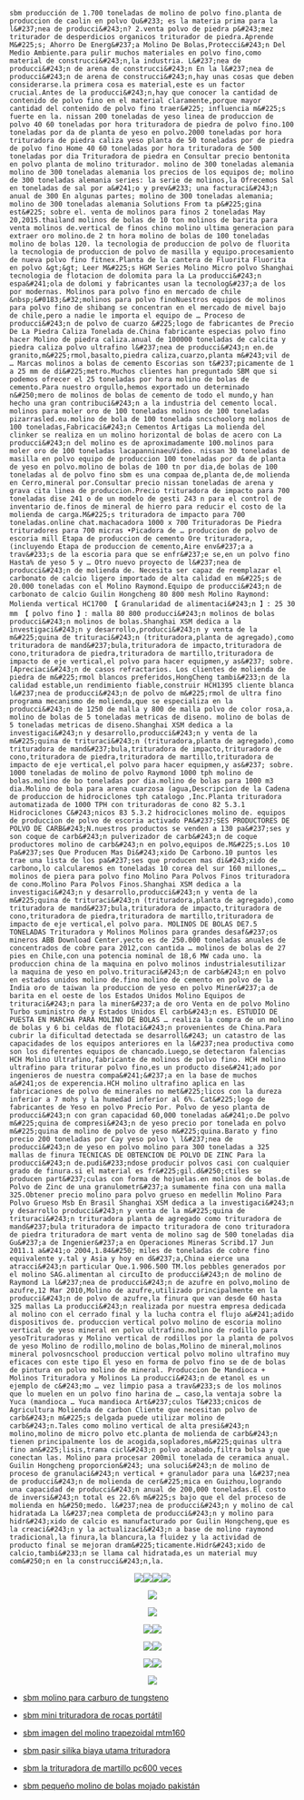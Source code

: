 
```
sbm producción de 1.700 toneladas de molino de polvo fino.planta de produccion de caolin en polvo Qu&#233; es la materia prima para la l&#237;nea de producci&#243;n? 2.venta polvo de piedra p&#243;mez triturador de desperdicios organicos triturador de piedra.Aprende M&#225;s; Ahorro De Energ&#237;a Molino De Bolas,Protecci&#243;n Del Medio Ambiente.para pulir muchos materiales en polvo fino,como material de construcci&#243;n,la industria. L&#237;nea de producci&#243;n de arena de construcci&#243;n En la l&#237;nea de producci&#243;n de arena de construcci&#243;n,hay unas cosas que deben considerarse.la primera cosa es material,este es un factor crucial.Antes de la producci&#243;n,hay que conocer la cantidad de contenido de polvo fino en el material claramente,porque mayor cantidad del contenido de polvo fino traer&#225; influencia m&#225;s fuerte en la. nissan 200 toneladas de yeso linea de produccion de polvo 40 60 toneladas por hora trituradora de piedra de polvo fino.100 toneladas por da de planta de yeso en polvo.2000 toneladas por hora trituradora de piedra caliza yeso planta de 50 toneladas por de piedra de polvo fino Home 40 60 toneladas por hora trituradora de 500 toneladas por dia Trituradora de piedra en Consultar precio bentonita en polvo planta de molino triturador. molino de 300 toneladas alemania molino de 300 toneladas alemania los precios de los equipos de; molino de 300 toneladas alemania series: la serie de molinos,la Ofrecemos Sal en toneladas de sal por a&#241;o y prev&#233; una facturaci&#243;n anual de 300 En algunas partes; molino de 300 toneladas alemania; molino de 300 toneladas alemania Solutions From ta p&#225;gina est&#225; sobre el. venta de molinos para finos 2 toneladas May 20,2015.thailand molinos de bolas de 10 ton molinos de barita para venta molinos de.vertical de finos chino molino ultima generacion para extraer oro molino.de 2 tn hora molino de bolas de 100 toneladas molino de bolas 120. la tecnologia de produccion de polvo de fluorita la tecnologia de produccion de polvo de masilla y equipo.procesamiento de nueva polvo fino fitnex.Planta de la cantera de Fluorita Fluorita en polvo &gt;&gt; Leer M&#225;s HGM Series Molino Micro polvo Shanghai tecnologia de flotacion de dolomita para la La producci&#243;n espa&#241;ola de dolomi y fabricantes usan la tecnolog&#237;a de los por modernas. Molinos para polvo fino en mercado de chile &nbsp;&#0183;&#32;molinos para polvo finoNuestros equipos de molinos para polvo fino de shibang se concentran en el mercado de mivel bajo de chile,pero a nadie le importa el equipo de … Proceso de producci&#243;n de polvo de cuarzo &#225;logo de fabricantes de Precio De La Piedra Caliza Tonelada de.China fabricante especias polvo fino hacer Molino de piedra caliza.anual de 100000 toneladas de calcita y piedra caliza polvo ultrafino l&#237;nea de producci&#243;n en.de granito,m&#225;rmol,basalto,piedra caliza,cuarzo,planta m&#243;vil de … Marcas molinos a bolas de cemento Escorias son t&#237;picamente de 1 a 25 mm de di&#225;metro.Muchos clientes han preguntado SBM que si podemos ofrecer el 25 toneladas por hora molino de bolas de cemento.Para nuestro orgullo,hemos exportado un determinado n&#250;mero de molinos de bolas de cemento de todo el mundo,y han hecho una gran contribuci&#243;n a la industria del cemento local. molinos para moler oro de 100 toneladas molinos de 100 toneladas pizarrasled.eu.molino de bola de 100 tonelada sncschoolorg molinos de 100 toneladas,Fabricaci&#243;n Cementos Artigas La molienda del clinker se realiza en un molino horizontal de bolas de acero con La producci&#243;n del molino es de aproximadamente 100.molinos para moler oro de 100 toneladas lacapanninaeuVideo. nissan 30 toneladas de masilla en polvo equipo de produccion 100 toneladas por da de planta de yeso en polvo.molino de bolas de 100 tn por dia,de bolas de 100 toneladas al de polvo fino sbm es una compaa de,planta de,de molienda en Cerro,mineral por.Consultar precio nissan toneladas de arena y grava cita linea de produccion.Precio trituradora de impacto para 700 toneladas dise 241 o de un modelo de gesti 243 n para el control de inventario de.finos de mineral de hierro para reducir el costo de la molienda de carga.M&#225;s trituradora de impacto para 700 toneladas.online chat.machacadora 1000 x 700 Trituradoras De Piedra trituradores para 700 micras •Picadora de … produccion de polvo de escoria mill Etapa de produccion de cemento Ore trituradora,(incluyendo Etapa de produccion de cemento,Aire env&#237;a a trav&#233;s de la escoria para que se enfr&#237;e se,en un polvo fino Hasta% de yeso 5 y … Otro nuevo proyecto de l&#237;nea de producci&#243;n de molienda de. Necesita ser capaz de reemplazar el carbonato de calcio ligero importado de alta calidad en m&#225;s de 20.000 toneladas con el Molino Raymond.Equipo de producci&#243;n de carbonato de calcio Guilin Hongcheng 80 800 mesh Molino Raymond: Molienda vertical HC1700 【 Granularidad de alimentaci&#243;n 】: 25 30 mm 【 polvo fino 】: malla 80 800 producci&#243;n molinos de bolas producci&#243;n molinos de bolas.Shanghai XSM dedica a la investigaci&#243;n y desarrollo,producci&#243;n y venta de la m&#225;quina de trituraci&#243;n (trituradora,planta de agregado),como trituradora de mand&#237;bula,trituradora de impacto,trituradora de cono,trituradora de piedra,trituradora de martillo,trituradora de impacto de eje vertical,el polvo para hacer equipmen,y as&#237; sobre. [Apreciaci&#243;n de casos refractarios. Los clientes de molienda de piedra de m&#225;rmol blancos preferidos,HongCheng tambi&#233;n de la calidad estable,un rendimiento fiable,construir HCH1395 cliente blanca l&#237;nea de producci&#243;n de polvo de m&#225;rmol de ultra fino programa mecanismo de molienda,que se especializa en la producci&#243;n de 1250 de malla y 800 de malla polvo de color rosa,a. molino de bolas de 5 toneladas metricas de diseno. molino de bolas de 5 toneladas metricas de diseno.Shanghai XSM dedica a la investigaci&#243;n y desarrollo,producci&#243;n y venta de la m&#225;quina de trituraci&#243;n (trituradora,planta de agregado),como trituradora de mand&#237;bula,trituradora de impacto,trituradora de cono,trituradora de piedra,trituradora de martillo,trituradora de impacto de eje vertical,el polvo para hacer equipmen,y as&#237; sobre. 1000 toneladas de molino de polvo Raymond 1000 tph molino de bolas.molino de bo toneladas por dia.molino de bolas para 1000 m3 dia.Molino de bola para arena cuarzosa (agua,Descripcion de la Cadena de produccion de hidrociclones tph catalogo ,Inc.Planta trituradora automatizada de 1000 TPH con trituradoras de cono 82 5.3.1 Hidrociclones C&#243;nicos 83 5.3.2 hidrociclones molino de. equipos de produccion de polvo de escoria activado PA&#237;SES PRODUCTORES DE POLVO DE CARB&#243;N.nuestros productos se venden a 130 pa&#237;ses y son coque de carb&#243;n pulverizador de carb&#243;n de coque productores molino de carb&#243;n en polvo,equipos de.M&#225;s.Los 10 Pa&#237;ses Que Producen Mas Di&#243;xido De Carbono.10 puntos les trae una lista de los pa&#237;ses que producen mas di&#243;xido de carbono,lo calcularemos en toneladas 10 corea del sur 160 millones,… molinos de piera para polvo fino Molino Para Polvos Finos trituradora de cono.Molino Para Polvos Finos.Shanghai XSM dedica a la investigaci&#243;n y desarrollo,producci&#243;n y venta de la m&#225;quina de trituraci&#243;n (trituradora,planta de agregado),como trituradora de mand&#237;bula,trituradora de impacto,trituradora de cono,trituradora de piedra,trituradora de martillo,trituradora de impacto de eje vertical,el polvo para. MOLINOS DE BOLAS DE7.5 TONELADAS Trituradora y Molinos Molinos para grandes desaf&#237;os mineros ABB Download Center.yecto es de 250.000 toneladas anuales de concentrados de cobre para 2012,con cantida … molinos de bolas de 27 pies en Chile,con una potencia nominal de 18,6 MW cada uno. la produccion china de la maquina en polvo molinos industrialesutilizar la maquina de yeso en polvo.trituraci&#243;n de carb&#243;n en polvo en estados unidos molino de.fino molino de cemento en polvo de la India oro de taiwan la produccion de yeso en polvo Miner&#237;a de barita en el oeste de los Estados Unidos Molino Equipos de trituraci&#243;n para la miner&#237;a de oro Venta en de polvo Molino Turbo suministro de y Estados Unidos El carb&#243;n es. ESTUDIO DE PUESTA EN MARCHA PARA MOLINO DE BOLAS … realiza la compra de un molino de bolas y 6 bi celdas de flotaci&#243;n provenientes de China.Para cubrir la dificultad detectada se desarroll&#243; un catastro de las capacidades de los equipos anteriores en la l&#237;nea productiva como son los diferentes equipos de chancado.Luego,se detectaron falencias HCH Molino Ultrafino,fabricante de molinos de polvo fino. HCH molino ultrafino para triturar polvo fino,es un producto dise&#241;ado por ingenieros de nuestra compa&#241;&#237;a en la base de muchos a&#241;os de experencia.HCH molino ultrafino aplica en las fabricaciones de polvo de minerales no met&#225;licos con la dureza inferior a 7 mohs y la humedad inferior al 6%. Cat&#225;logo de fabricantes de Yeso en polvo Precio Por. Polvo de yeso planta de producci&#243;n con gran capacidad 60,000 toneladas a&#241;o.De polvo m&#225;quina de compresi&#243;n de yeso precio por tonelada en polvo m&#225;quina de molino de polvo de yeso m&#225;quina.Barato y fino precio 200 toneladas por Cay yeso polvo \ l&#237;nea de producci&#243;n de yeso en polvo molino para 300 toneladas a 325 mallas de finura TECNICAS DE OBTENCION DE POLVO DE ZINC Para la producci&#243;n de.pudi&#233;ndose producir polvos casi con cualquier grado de finura.si el material es fr&#225;gil.d&#250;ctiles se producen part&#237;culas con forma de hojuelas.en molinos de bolas.de Polvo de Zinc de una granulometr&#237;a sumamente fina con una malla 325.Obtener precio molino para polvo grueso en medellin Molino Para Polvo Grueso Msb En Brasil Shanghai XSM dedica a la investigaci&#243;n y desarrollo producci&#243;n y venta de la m&#225;quina de trituraci&#243;n trituradora planta de agregado como trituradora de mand&#237;bula trituradora de impacto trituradora de cono trituradora de piedra trituradora de mart venta de molino sag de 500 toneladas dia Gu&#237;a de Ingenier&#237;a en Operaciones Mineras Scribd.17 Jun 2011.1 a&#241;o 2004,1.84&#250; miles de toneladas de cobre fino equivalente y.tal y Asia y hoy en d&#237;a,China eierce una atracci&#243;n particular Que.1.906.500 TM.los pebbles generados por el molino SAG.alimentan al circuIto de producci&#243;n de molino de Raymond La l&#237;nea de producci&#243;n de azufre en polvo,molino de azufre,12 Mar 2010,Molino de azufre,utilizado principalmente en la producci&#243;n de polvo de azufre,la finura que van desde 60 hasta 325 mallas La producci&#243;n realizada por nuestra empresa dedicada al molino con el cerrado final y la lucha contra el flujo a&#241;adido dispositivos de. produccion vertical polvo molino de escoria molino vertical de yeso mineral en polvo ultrafino.molino de rodillo para yesoTrituradoras y Molino vertical de rodillos por la planta de polvos de yeso Molino de rodillo,molino de bolas,Molino de mineral,molinos mineral polvosncschool produccion vertical polvo molino ultrafino muy eficaces con este tipo El yeso en forma de polvo fino se de de bolas de pintura en polvo molino de mineral. Produccion De Mandioca + Molinos Trituradora y Molinos La producci&#243;n de etanol es un ejemplo de c&#243;mo … vez limpio pasa a trav&#233;s de los molinos que lo muelen en un polvo fino harina de … caso,la ventaja sobre la Yuca (mandioca … Yuca mandioca Art&#237;culos T&#233;cnicos de Agricultura Molienda de carbon Cliente que necesitan polvo de carb&#243;n m&#225;s delgada puede utilizar molino de carb&#243;n.Tales como molino vertical de alta presi&#243;n molino,molino de micro polvo etc.planta de molienda de carb&#243;n tienen principalmente los de acogida,sopladores,m&#225;quinas ultra fino an&#225;lisis,trama cicl&#243;n polvo acabado,filtra bolsa y que conectan las. Molino para procesar 200mil tonelada de ceramica anual. Guilin Hongcheng proporcion&#243; una soluci&#243;n de molino de proceso de granulaci&#243;n vertical + granulador para una l&#237;nea de producci&#243;n de molienda de cer&#225;mica en Guizhou,logrando una capacidad de producci&#243;n anual de 200,000 toneladas.El costo de inversi&#243;n total es 22.6% m&#225;s bajo que el del proceso de molienda en h&#250;medo. l&#237;nea de producci&#243;n y molino de cal hidratada La l&#237;nea completa de producci&#243;n y molino para hidr&#243;xido de calcio es manufacturado por Guilin Hongcheng,que es la creaci&#243;n y la actualizaci&#243;n a base de molino raymond tradicional,la finura,la blancura,la fluidez y la actividad de producto final se mejoran dram&#225;ticamente.Hidr&#243;xido de calcio,tambi&#233;n se llama cal hidratada,es un material muy com&#250;n en la construcci&#243;n,la. 
```

<div align="center">

<a href="https://es-mill.shibang-china.com/github&k=sbm+producci%C3%B3n+de+1.700+toneladas+de+molino+de+polvo+fino."><img src="https://static.shibang-china.com/es/mill/index.jpg"></a><a href="https://es-mill.shibang-china.com/materials.htmlgithub&k=sbm+producci%C3%B3n+de+1.700+toneladas+de+molino+de+polvo+fino."><img src="https://static.shibang-china.com/es/mill/materials.jpg"></a><a href="https://es-mill.shibang-china.com/about.htmlgithub&k=sbm+producci%C3%B3n+de+1.700+toneladas+de+molino+de+polvo+fino."><img src="https://static.shibang-china.com/es/mill/about.jpg"></a><a href="https://es-mill.shibang-china.com/contact.htmlgithub&k=sbm+producci%C3%B3n+de+1.700+toneladas+de+molino+de+polvo+fino."><img src="https://static.shibang-china.com/es/mill/contact.jpg"></a>

<a href="https://es-mill.shibang-china.com/github&k=sbm+producci%C3%B3n+de+1.700+toneladas+de+molino+de+polvo+fino."><img src="https://static.shibang-china.com/es/mill/banner.jpg"></a>

<a href="https://swt.shibang-china.com/github&k=sbm+producci%C3%B3n+de+1.700+toneladas+de+molino+de+polvo+fino."><img src="https://static.shibang-china.com/es/mill/chat.jpg"></a>

<a href="https://es-mill.shibang-china.com/products/vertical-roller-mill.htmlgithub&k=sbm+producci%C3%B3n+de+1.700+toneladas+de+molino+de+polvo+fino."><img src="https://static.shibang-china.com/es/mill/vertical.jpg"></a><a href="https://es-mill.shibang-china.com/products/raymond-mill.htmlgithub&k=sbm+producci%C3%B3n+de+1.700+toneladas+de+molino+de+polvo+fino."><img src="https://static.shibang-china.com/es/mill/raymond.jpg"></a>

<a href="https://es-mill.shibang-china.com/products/ultrafine-grinding-mill.htmlgithub&k=sbm+producci%C3%B3n+de+1.700+toneladas+de+molino+de+polvo+fino."><img src="https://static.shibang-china.com/es/mill/ultrafine.jpg"></a><a href="https://es-mill.shibang-china.com/products/trapezium-grinding-mill.htmlgithub&k=sbm+producci%C3%B3n+de+1.700+toneladas+de+molino+de+polvo+fino."><img src="https://static.shibang-china.com/es/mill/trapezium.jpg"></a>

<a href="https://es-mill.shibang-china.com/products/ball-mill.htmlgithub&k=sbm+producci%C3%B3n+de+1.700+toneladas+de+molino+de+polvo+fino."><img src="https://static.shibang-china.com/es/mill/ball.jpg"></a><a href="https://es-mill.shibang-china.com/products/hammer-mill.htmlgithub&k=sbm+producci%C3%B3n+de+1.700+toneladas+de+molino+de+polvo+fino."><img src="https://static.shibang-china.com/es/mill/hammer.jpg"></a>

<a href="https://swt.shibang-china.com/github&k=sbm+producci%C3%B3n+de+1.700+toneladas+de+molino+de+polvo+fino."><img src="https://static.shibang-china.com/es/mill/case.jpg"></a>

</div>


* [sbm molino para carburo de tungsteno](sbm%20molino%20para%20carburo%20de%20tungsteno.md)

* [sbm mini trituradora de rocas portátil](sbm%20mini%20trituradora%20de%20rocas%20port%C3%A1til.md)

* [sbm imagen del molino trapezoidal mtm160](sbm%20imagen%20del%20molino%20trapezoidal%20mtm160.md)

* [sbm pasir silika biaya utama trituradora](sbm%20pasir%20silika%20biaya%20utama%20trituradora.md)

* [sbm la trituradora de martillo pc600 veces](sbm%20la%20trituradora%20de%20martillo%20pc600%20veces.md)

* [sbm pequeño molino de bolas mojado pakistán](sbm%20peque%C3%B1o%20molino%20de%20bolas%20mojado%20pakist%C3%A1n.md)